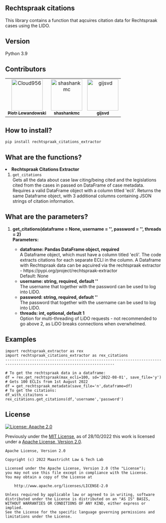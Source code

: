 ## Rechtspraak citations
This library contains a function that aqcuires citation data for Rechtspraak cases using the LIDO.

## Version
Python 3.9

## Contributors

<!-- readme: contributors,gijsvd -start -->
<table>
<tr>
    <td align="center">
        <a href="https://github.com/Cloud956">
            <img src="https://avatars.githubusercontent.com/u/24865274?v=4" width="100;" alt="Cloud956"/>
            <br />
            <sub><b>Piotr Lewandowski</b></sub>
        </a>
    </td>
    <td align="center">
        <a href="https://github.com/shashankmc">
            <img src="https://avatars.githubusercontent.com/u/3445114?v=4" width="100;" alt="shashankmc"/>
            <br />
            <sub><b>shashankmc</b></sub>
        </a>
    </td>
    <td align="center">
        <a href="https://github.com/gijsvd">
            <img src="https://avatars.githubusercontent.com/u/31765316?v=4" width="100;" alt="gijsvd"/>
            <br />
            <sub><b>gijsvd</b></sub>
        </a>
    </td>
</tr>
</table>
<!-- readme: contributors,gijsvd -end -->

## How to install?
<code>pip install rechtspraak_citations_extractor</code>

## What are the functions?
<li><b>Rechtspraak Citations Extractor</b>
<ol>
    <li><code>get_citations</code></li>
    Gets all the data about case law citing/being cited and the legislations cited from the cases 
    in passed on DataFrame of case metadata. Requires a valid DataFrame object with a column titled 'ecli'. Returns the same Dataframe object,
     with 3 additional columns containing JSON strings of citation information.
</ol> </li>

## What are the parameters?
<ol>
    <li><strong>get_citations(dataframe = None, username = '', password = '', threads = 2)</strong></li>
    <strong>Parameters:</strong>
    <ul>
        <li><strong>dataframe: Pandas DataFrame object, required</strong></li>
        A Dataframe object, which must have a column titled 'ecli'. 
        The code extracts citations for each separate ECLI in the column. 
        A Dataframe with Rechtspraak data can be aqcuired via the rechtspraak extractor - https://pypi.org/project/rechtspraak-extractor
        <br>Default: None
        <li><strong>username: string, required, default ''</strong></li>
        The username that together with the password can be used to log into LIDO.
        <li><strong>password: string, required, default ''</strong></li>
        The password that together with the username can be used to log into LIDO.
        <li><strong>threads: int, optional, default 1</strong></li>
        Option for multi-threading of LiDO requests - not recommended to go above 2, as LiDO breaks connections when overwhelmed.
    </ul>
</ol>


## Examples
```
import rechtspraak_extractor as rex
import rechtspraak_citations_extractor as rex_citations
-----------------------------------------------------------------------------------------------------------------------

# To get the rechtspraak data in a dataframe:
df = rex.get_rechtspraak(max_ecli=100, sd='2022-08-01', save_file='y')  # Gets 100 ECLIs from 1st August 2022
df = get_rechtspraak_metadata(save_file='n',dataframe=df)
# To get the citations:
df_with_citaitons = rex_citations.get_citations(df,'username','password')
```


## License
[![License: Apache 2.0](https://img.shields.io/github/license/maastrichtlawtech/extraction_libraries)](https://opensource.org/licenses/Apache-2.0)

Previously under the [MIT License](https://opensource.org/licenses/MIT), as of 28/10/2022 this work is licensed under a [Apache License, Version 2.0](https://opensource.org/licenses/Apache-2.0).
```
Apache License, Version 2.0

Copyright (c) 2022 Maastricht Law & Tech Lab

Licensed under the Apache License, Version 2.0 (the "License");
you may not use this file except in compliance with the License.
You may obtain a copy of the License at
    
    http://www.apache.org/licenses/LICENSE-2.0

Unless required by applicable law or agreed to in writing, software
distributed under the License is distributed on an "AS IS" BASIS,
WITHOUT WARRANTIES OR CONDITIONS OF ANY KIND, either express or implied.
See the License for the specific language governing permissions and
limitations under the License.
```
